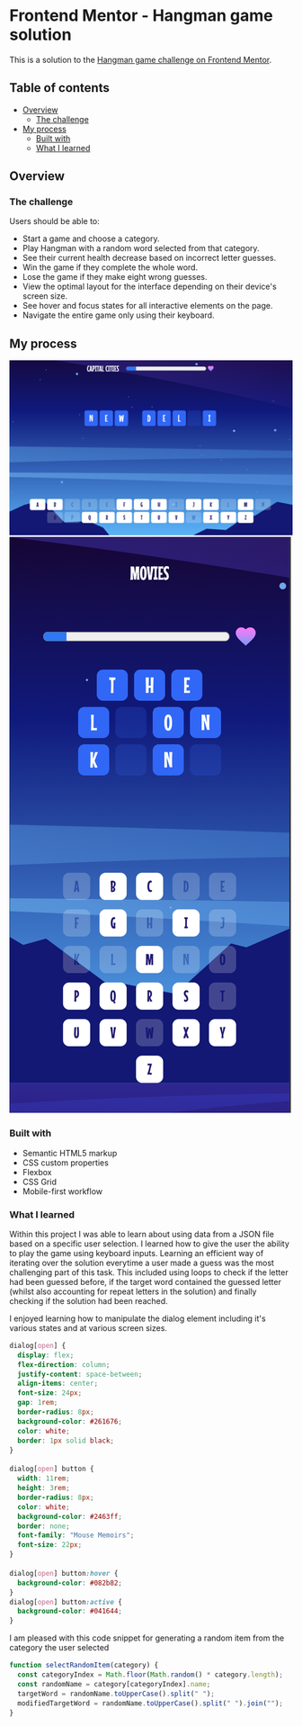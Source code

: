 # Frontend Mentor - Hangman game solution

This is a solution to the [Hangman game challenge on Frontend Mentor](https://www.frontendmentor.io/challenges/hangman-game-rsQiSVLGWn).

## Table of contents

- [Overview](#overview)
  - [The challenge](#the-challenge)
- [My process](#my-process)
  - [Built with](#built-with)
  - [What I learned](#what-i-learned)

## Overview

### The challenge

Users should be able to:

- Start a game and choose a category.
- Play Hangman with a random word selected from that category.
- See their current health decrease based on incorrect letter guesses.
- Win the game if they complete the whole word.
- Lose the game if they make eight wrong guesses.
- View the optimal layout for the interface depending on their device's screen size.
- See hover and focus states for all interactive elements on the page.
- Navigate the entire game only using their keyboard.

## My process

![](./assets/images/DesktopScreenshot.png)
![](./assets/images/MobileScreenshot.png)

### Built with

- Semantic HTML5 markup
- CSS custom properties
- Flexbox
- CSS Grid
- Mobile-first workflow

### What I learned

Within this project I was able to learn about using data from a JSON file based on a specific user selection. I learned how to give the user the ability to play the game using keyboard inputs. Learning an efficient way of iterating over the solution everytime a user made a guess was the most challenging part of this task. This included using loops to check if the letter had been guessed before, if the target word contained the guessed letter (whilst also accounting for repeat letters in the solution) and finally checking if the solution had been reached.

I enjoyed learning how to manipulate the dialog element including it's various states and at various screen sizes.

```css
dialog[open] {
  display: flex;
  flex-direction: column;
  justify-content: space-between;
  align-items: center;
  font-size: 24px;
  gap: 1rem;
  border-radius: 8px;
  background-color: #261676;
  color: white;
  border: 1px solid black;
}

dialog[open] button {
  width: 11rem;
  height: 3rem;
  border-radius: 8px;
  color: white;
  background-color: #2463ff;
  border: none;
  font-family: "Mouse Memoirs";
  font-size: 22px;
}

dialog[open] button:hover {
  background-color: #082b82;
}
dialog[open] button:active {
  background-color: #041644;
}
```

I am pleased with this code snippet for generating a random item from the category the user selected

```js
function selectRandomItem(category) {
  const categoryIndex = Math.floor(Math.random() * category.length);
  const randomName = category[categoryIndex].name;
  targetWord = randomName.toUpperCase().split(" ");
  modifiedTargetWord = randomName.toUpperCase().split(" ").join("");
}
```
